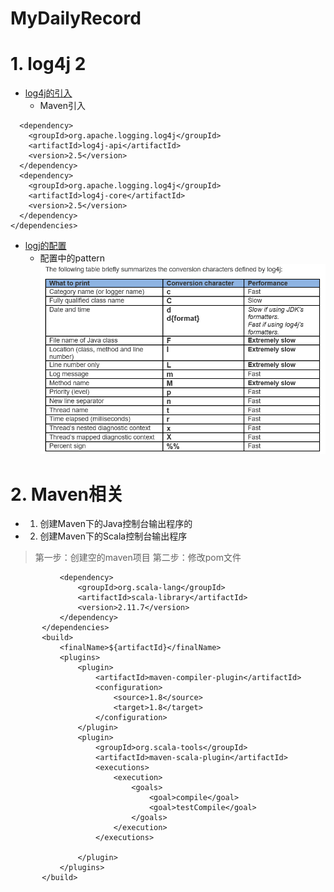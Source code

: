 # MyDailyRecord
# 1. log4j 2
* [log4j的引入](https://logging.apache.org/log4j/2.x/maven-artifacts.html)   
  * Maven引入
```<dependencies>
  <dependency>
    <groupId>org.apache.logging.log4j</groupId>
    <artifactId>log4j-api</artifactId>
    <version>2.5</version>
  </dependency>
  <dependency>
    <groupId>org.apache.logging.log4j</groupId>
    <artifactId>log4j-core</artifactId>
    <version>2.5</version>
  </dependency>
</dependencies>
```
* [logj的配置](https://logging.apache.org/log4j/2.x/manual/configuration.html)
  * 配置中的pattern
  ![](/Image/log4j-pattern.png)
# 2. Maven相关
* 1. 创建Maven下的Java控制台输出程序的
* 2. 创建Maven下的Scala控制台输出程序
> 第一步：创建空的maven项目
> 第二步：修改pom文件
```<dependencies>
           <dependency>
               <groupId>org.scala-lang</groupId>
               <artifactId>scala-library</artifactId>
               <version>2.11.7</version>
           </dependency>
       </dependencies>
       <build>
           <finalName>${artifactId}</finalName>
           <plugins>
               <plugin>
                   <artifactId>maven-compiler-plugin</artifactId>
                   <configuration>
                       <source>1.8</source>
                       <target>1.8</target>
                   </configuration>
               </plugin>
               <plugin>
                   <groupId>org.scala-tools</groupId>
                   <artifactId>maven-scala-plugin</artifactId>
                   <executions>
                       <execution>
                           <goals>
                               <goal>compile</goal>
                               <goal>testCompile</goal>
                           </goals>
                       </execution>
                   </executions>

               </plugin>
           </plugins>
       </build>
```